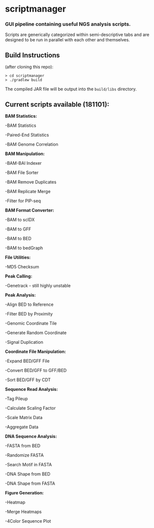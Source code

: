 # scriptmanager
### GUI pipeline containing useful NGS analysis scripts.

Scripts are generically categorized within semi-descriptive tabs and are designed to be run in parallel with each other and themselves.

## Build Instructions
(after cloning this repo):
```
> cd scriptmanager
> ./gradlew build
```

The compiled JAR file will be output into the `build/libs` directory. 

## Current scripts available (181101):

**BAM Statistics:**

  -BAM Statistics
  
  -Paired-End Statistics
  
  -BAM Genome Correlation
  

**BAM Manipulation:**

  -BAM-BAI Indexer
  
  -BAM File Sorter
  
  -BAM Remove Duplicates
  
  -BAM Replicate Merge
  
  -Filter for PIP-seq
  

**BAM Format Converter:**

  -BAM to scIDX
  
  -BAM to GFF
  
  -BAM to BED
  
  -BAM to bedGraph
  
  
**File Utilities:**

  -MD5 Checksum

  
**Peak Calling:**

  -Genetrack - still highly unstable

  
**Peak Analysis:**

  -Align BED to Reference
  
  -Filter BED by Proximity
  
  -Genomic Coordinate Tile
  
  -Generate Random Coordinate
    
  -Signal Duplication


**Coordinate File Manipulation:**

  -Expand BED/GFF File
  
  -Convert BED/GFF to GFF/BED
  
  -Sort BED/GFF by CDT
 

**Sequence Read Analysis:**

  -Tag Pileup
  
  -Calculate Scaling Factor
  
  -Scale Matrix Data
  
  -Aggregate Data
  

**DNA Sequence Analysis:**

  -FASTA from BED
  
  -Randomize FASTA
  
  -Search Motif in FASTA
  
  -DNA Shape from BED
  
  -DNA Shape from FASTA


  **Figure Generation:**

  -Heatmap
  
  -Merge Heatmaps
  
  -4Color Sequence Plot